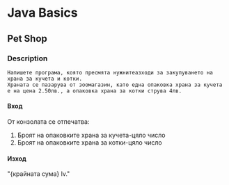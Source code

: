 # Java Basics

## Pet Shop

### Description

    Напишете програма, която пресмята нужнитеазходи за закупуването на храна за кучета и котки.
    Храната се пазарува от зоомагазин, като една опаковка храна за кучета е на цена 2.50лв., а опаковка храна за котки струва 4лв.

#### Вход

От конзолата се отпечатва:

1. Броят на опаковките храна за кучета-цяло число
2. Броят на опаковките храна за котки-цяло число

#### Изход

"{крайната сума} lv."